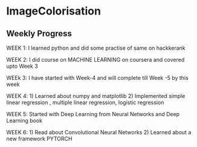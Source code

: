# ImageColorisation

## Weekly Progress
 WEEK 1: I learned python and did some practise of same on hackkerank
 
 WEEK 2: I did course on MACHINE LEARNING on coursera and covered upto Week 3 
 
 WEEk 3: I have started with Week-4 and will complete till Week -5 by this week  
 
 WEEK 4: 1) Learned about numpy and matplotlib
         2) Implemented simple linear regression , multiple linear regression, logistic regression
         
 WEEK 5: Started with Deep Learning from Neural Networks and Deep Learning book 
 
 WEEK 6: 1) Read about Convolutional Neural Networks
         2) Learned about a new framework PYTORCH
